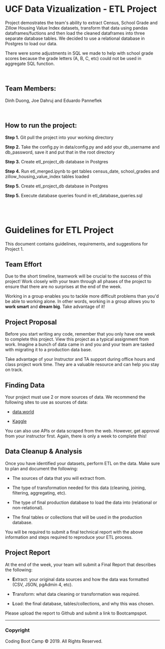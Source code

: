 <H1>UCF Data Vizualization - ETL Project</H1>

<p>Project demostrates the team's ability to extract Census, School Grade and Zillow Housing Value Index datasets, transform that data using pandas dataframes/fuctions and then load the cleaned dataframes into three separate database tables. We decided to use a relational database in Postgres to load our data.</p>
<p>There were some adjustments in SQL we made to help with school grade scores because the grade letters (A, B, C, etc) could not be used in aggregate SQL function.</p>

<br>
<H2>Team Members:</H2>
	<p>Dinh Duong, Joe Dahruj and Eduardo Panneflek</p>

<br>

<H2>How to run the project:</H2>
  <p><b>Step 1.</b> Git pull the project into your working directory</p>
  <p><b>Step 2.</b> Take the config.py in data/config.py and add your db_username and db_password, save it and put that in the root directory</p>
  <p><b>Step 3.</b> Create etl_project_db database in Postgres</p>
  <p><b>Step 4.</b> Run etl_merged.ipynb to get tables census_date, school_grades and zillow_housing_value_index tables loaded</p>
  <p><b>Step 5.</b> Create etl_project_db database in Postgres</p>
  <p><b>Step 5.</b> Execute database queries found in etl_database_queries.sql</p>


<br>
<br>


# Guidelines for ETL Project

This document contains guidelines, requirements, and suggestions for Project 1.

## Team Effort

Due to the short timeline, teamwork will be crucial to the success of this project! Work closely with your team through all phases of the project to ensure that there are no surprises at the end of the week.

Working in a group enables you to tackle more difficult problems than you'd be able to working alone. In other words, working in a group allows you to **work smart** and **dream big**. Take advantage of it!

## Project Proposal

Before you start writing any code, remember that you only have one week to complete this project. View this project as a typical assignment from work. Imagine a bunch of data came in and you and your team are tasked with migrating it to a production data base.

Take advantage of your Instructor and TA support during office hours and class project work time. They are a valuable resource and can help you stay on track.

## Finding Data

Your project must use 2 or more sources of data. We recommend the following sites to use as sources of data:

* [data.world](https://data.world/)

* [Kaggle](https://www.kaggle.com/)

You can also use APIs or data scraped from the web. However, get approval from your instructor first. Again, there is only a week to complete this!

## Data Cleanup & Analysis

Once you have identified your datasets, perform ETL on the data. Make sure to plan and document the following:

* The sources of data that you will extract from.

* The type of transformation needed for this data (cleaning, joining, filtering, aggregating, etc).

* The type of final production database to load the data into (relational or non-relational).

* The final tables or collections that will be used in the production database.

You will be required to submit a final technical report with the above information and steps required to reproduce your ETL process.

## Project Report

At the end of the week, your team will submit a Final Report that describes the following:

* **E**xtract: your original data sources and how the data was formatted (CSV, JSON, pgAdmin 4, etc).

* **T**ransform: what data cleaning or transformation was required.

* **L**oad: the final database, tables/collections, and why this was chosen.

Please upload the report to Github and submit a link to Bootcampspot.

- - -

### Copyright

Coding Boot Camp © 2019. All Rights Reserved.
